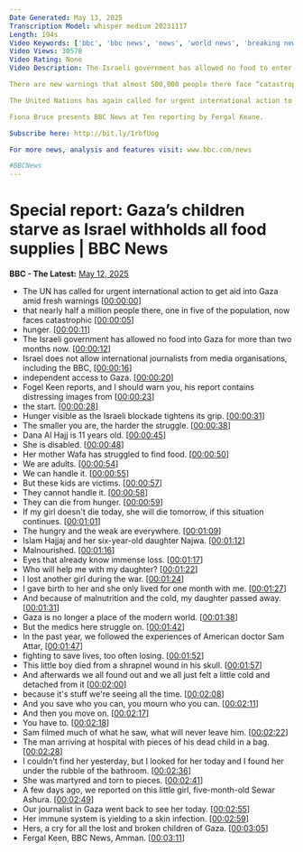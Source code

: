 ```yaml
---
Date Generated: May 13, 2025
Transcription Model: whisper medium 20231117
Length: 194s
Video Keywords: ['bbc', 'bbc news', 'news', 'world news', 'breaking news', 'us news', 'world', 'america', 'usa', 'usa news', 'india news', 'Israel', 'US', 'United', 'States', 'Nations', 'Netanyahu', 'aid', 'lorries', 'trucks', 'crossing', 'Erez', 'Rafah', 'food', 'water', 'medicine', 'starve', 'starvation', 'thirst', 'hunger', 'hospitals', 'sick', 'killed', 'dead', 'injured', 'bombing', 'strike', 'airstrike', 'civilian', 'casualties', 'force', 'evacuation', 'order', 'northern', 'Gaza', 'horrific', 'international', 'law', 'humanitarian', 'UNWRA', 'Trump', 'Palestinian', 'evacuate', 'war', 'crime', 'Hamas', 'terror', 'children', 'UN', 'risk', 'threat', 'danger', 'blockade', 'cut', 'block']
Video Views: 30578
Video Rating: None
Video Description: The Israeli government has allowed no food to enter Gaza for more than two months and children there are starving.

There are new warnings that almost 500,000 people there face “catastrophic hunger" with widespread malnutrition and disease.

The United Nations has again called for urgent international action to get aid back into Gaza.

Fiona Bruce presents BBC News at Ten reporting by Fergal Keane.

Subscribe here: http://bit.ly/1rbfUog

For more news, analysis and features visit: www.bbc.com/news 

#BBCNews
---
```


# Special report: Gaza’s children starve as Israel withholds all food supplies | BBC News
**BBC - The Latest:** [May 12, 2025](https://www.youtube.com/watch?v=Fx06EVFvT38)
*  The UN has called for urgent international action to get aid into Gaza amid fresh warnings [[00:00:00](https://www.youtube.com/watch?v=Fx06EVFvT38&t=0.0s)]
*  that nearly half a million people there, one in five of the population, now faces catastrophic [[00:00:05](https://www.youtube.com/watch?v=Fx06EVFvT38&t=5.12s)]
*  hunger. [[00:00:11](https://www.youtube.com/watch?v=Fx06EVFvT38&t=11.040000000000001s)]
*  The Israeli government has allowed no food into Gaza for more than two months now. [[00:00:12](https://www.youtube.com/watch?v=Fx06EVFvT38&t=12.040000000000001s)]
*  Israel does not allow international journalists from media organisations, including the BBC, [[00:00:16](https://www.youtube.com/watch?v=Fx06EVFvT38&t=16.16s)]
*  independent access to Gaza. [[00:00:20](https://www.youtube.com/watch?v=Fx06EVFvT38&t=20.6s)]
*  Fogel Keen reports, and I should warn you, his report contains distressing images from [[00:00:23](https://www.youtube.com/watch?v=Fx06EVFvT38&t=23.080000000000002s)]
*  the start. [[00:00:28](https://www.youtube.com/watch?v=Fx06EVFvT38&t=28.04s)]
*  Hunger visible as the Israeli blockade tightens its grip. [[00:00:31](https://www.youtube.com/watch?v=Fx06EVFvT38&t=31.0s)]
*  The smaller you are, the harder the struggle. [[00:00:38](https://www.youtube.com/watch?v=Fx06EVFvT38&t=38.0s)]
*  Dana Al Hajj is 11 years old. [[00:00:45](https://www.youtube.com/watch?v=Fx06EVFvT38&t=45.0s)]
*  She is disabled. [[00:00:48](https://www.youtube.com/watch?v=Fx06EVFvT38&t=48.0s)]
*  Her mother Wafa has struggled to find food. [[00:00:50](https://www.youtube.com/watch?v=Fx06EVFvT38&t=50.0s)]
*  We are adults. [[00:00:54](https://www.youtube.com/watch?v=Fx06EVFvT38&t=54.0s)]
*  We can handle it. [[00:00:55](https://www.youtube.com/watch?v=Fx06EVFvT38&t=55.0s)]
*  But these kids are victims. [[00:00:57](https://www.youtube.com/watch?v=Fx06EVFvT38&t=57.0s)]
*  They cannot handle it. [[00:00:58](https://www.youtube.com/watch?v=Fx06EVFvT38&t=58.0s)]
*  They can die from hunger. [[00:00:59](https://www.youtube.com/watch?v=Fx06EVFvT38&t=59.0s)]
*  If my girl doesn't die today, she will die tomorrow, if this situation continues. [[00:01:01](https://www.youtube.com/watch?v=Fx06EVFvT38&t=61.0s)]
*  The hungry and the weak are everywhere. [[00:01:09](https://www.youtube.com/watch?v=Fx06EVFvT38&t=69.0s)]
*  Islam Hajjaj and her six-year-old daughter Najwa. [[00:01:12](https://www.youtube.com/watch?v=Fx06EVFvT38&t=72.0s)]
*  Malnourished. [[00:01:16](https://www.youtube.com/watch?v=Fx06EVFvT38&t=76.0s)]
*  Eyes that already know immense loss. [[00:01:17](https://www.youtube.com/watch?v=Fx06EVFvT38&t=77.0s)]
*  Who will help me with my daughter? [[00:01:22](https://www.youtube.com/watch?v=Fx06EVFvT38&t=82.0s)]
*  I lost another girl during the war. [[00:01:24](https://www.youtube.com/watch?v=Fx06EVFvT38&t=84.0s)]
*  I gave birth to her and she only lived for one month with me. [[00:01:27](https://www.youtube.com/watch?v=Fx06EVFvT38&t=87.0s)]
*  And because of malnutrition and the cold, my daughter passed away. [[00:01:31](https://www.youtube.com/watch?v=Fx06EVFvT38&t=91.0s)]
*  Gaza is no longer a place of the modern world. [[00:01:38](https://www.youtube.com/watch?v=Fx06EVFvT38&t=98.0s)]
*  But the medics here struggle on. [[00:01:42](https://www.youtube.com/watch?v=Fx06EVFvT38&t=102.0s)]
*  In the past year, we followed the experiences of American doctor Sam Attar, [[00:01:47](https://www.youtube.com/watch?v=Fx06EVFvT38&t=107.0s)]
*  fighting to save lives, too often losing. [[00:01:52](https://www.youtube.com/watch?v=Fx06EVFvT38&t=112.0s)]
*  This little boy died from a shrapnel wound in his skull. [[00:01:57](https://www.youtube.com/watch?v=Fx06EVFvT38&t=117.0s)]
*  And afterwards we all found out and we all just felt a little cold and detached from it [[00:02:00](https://www.youtube.com/watch?v=Fx06EVFvT38&t=120.0s)]
*  because it's stuff we're seeing all the time. [[00:02:08](https://www.youtube.com/watch?v=Fx06EVFvT38&t=128.0s)]
*  And you save who you can, you mourn who you can. [[00:02:11](https://www.youtube.com/watch?v=Fx06EVFvT38&t=131.0s)]
*  And then you move on. [[00:02:17](https://www.youtube.com/watch?v=Fx06EVFvT38&t=137.0s)]
*  You have to. [[00:02:18](https://www.youtube.com/watch?v=Fx06EVFvT38&t=138.0s)]
*  Sam filmed much of what he saw, what will never leave him. [[00:02:22](https://www.youtube.com/watch?v=Fx06EVFvT38&t=142.0s)]
*  The man arriving at hospital with pieces of his dead child in a bag. [[00:02:28](https://www.youtube.com/watch?v=Fx06EVFvT38&t=148.0s)]
*  I couldn't find her yesterday, but I looked for her today and I found her under the rubble of the bathroom. [[00:02:36](https://www.youtube.com/watch?v=Fx06EVFvT38&t=156.0s)]
*  She was martyred and torn to pieces. [[00:02:41](https://www.youtube.com/watch?v=Fx06EVFvT38&t=161.0s)]
*  A few days ago, we reported on this little girl, five-month-old Sewar Ashura. [[00:02:49](https://www.youtube.com/watch?v=Fx06EVFvT38&t=169.0s)]
*  Our journalist in Gaza went back to see her today. [[00:02:55](https://www.youtube.com/watch?v=Fx06EVFvT38&t=175.0s)]
*  Her immune system is yielding to a skin infection. [[00:02:59](https://www.youtube.com/watch?v=Fx06EVFvT38&t=179.0s)]
*  Hers, a cry for all the lost and broken children of Gaza. [[00:03:05](https://www.youtube.com/watch?v=Fx06EVFvT38&t=185.0s)]
*  Fergal Keen, BBC News, Amman. [[00:03:11](https://www.youtube.com/watch?v=Fx06EVFvT38&t=191.0s)]
